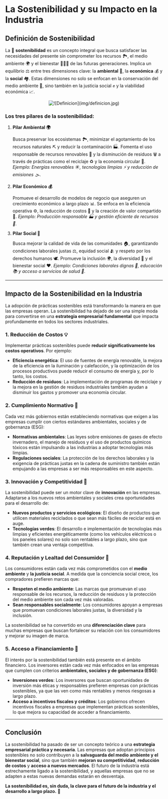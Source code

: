 # **La Sostenibilidad y su Impacto en la Industria**

## **Definición de Sostenibilidad**

La 🌿 **sostenibilidad** es un concepto integral que busca satisfacer las necesidades del presente sin comprometer los recursos 🏞️, el medio ambiente 🌍 y el bienestar 🧑‍🤝‍🧑 de las futuras generaciones. Implica un equilibrio ⚖️ entre tres dimensiones clave: la **ambiental** 🌱, la **económica** 💰 y la **social** 🏘️. Estas dimensiones no solo se enfocan en la conservación del medio ambiente 🐾, sino también en la justicia social ✊ y la viabilidad económica 📈.


<p align="center">
  <img src="/img/impacto.jpeg" alt="![Definicion](img/definicion.jpg)" />
</p>  

### **Los tres pilares de la sostenibilidad:**

1. **Pilar Ambiental 🌍**

    Busca preservar los ecosistemas 🏞️, minimizar el agotamiento de los recursos naturales ⛏️ y reducir la contaminación 🏭. Fomenta el uso responsable de recursos      renovables 🌱 y la disminución de residuos 🗑️ a través de prácticas como el reciclaje ♻️ y la economía circular 🔄.
        *Ejemplo: Energías renovables ☀️, tecnologías limpias ⚡ y reducción de emisiones 🌫️.*
    

2. **Pilar Económico 💰**

    Promueve el desarrollo de modelos de negocio que aseguren un crecimiento económico a largo plazo 📊. Se enfoca en la eficiencia operativa ⚙️, la reducción de       costos 💸 y la creación de valor compartido 🤝.
        *Ejemplo: Producción responsable 🏭 y gestión eficiente de recursos 🔄.*
   

3. **Pilar Social 👥**

    Busca mejorar la calidad de vida de las comunidades 🏠, garantizando condiciones laborales justas ⚖️, equidad social 🫂 y respeto por los derechos humanos 🕊️.
    Promueve la inclusión 🌍, la diversidad 🌈 y el bienestar social ❤️.
        *Ejemplo: Condiciones laborales dignas 👷, educación 📚 y acceso a servicios de salud 🏥.*
---

## **Impacto de la Sostenibilidad en la Industria**

La adopción de prácticas sostenibles está transformando la manera en que las empresas operan. La sostenibilidad ha dejado de ser una simple moda para convertirse en una **estrategia empresarial fundamental** que impacta profundamente en todos los sectores industriales.

### **1. Reducción de Costos 💡**
Implementar prácticas sostenibles puede **reducir significativamente los costos operativos**. Por ejemplo:
- **Eficiencia energética**: El uso de fuentes de energía renovable, la mejora de la eficiencia en la iluminación y calefacción, y la optimización de los procesos productivos puede reducir el consumo de energía y, por lo tanto, los costos.
- **Reducción de residuos**: La implementación de programas de reciclaje y la mejora en la gestión de residuos industriales también ayudan a disminuir los gastos y promover una economía circular.

### **2. Cumplimiento Normativo 📜**
Cada vez más gobiernos están estableciendo normativas que exigen a las empresas cumplir con ciertos estándares ambientales, sociales y de gobernanza (ESG):
- **Normativas ambientales**: Las leyes sobre emisiones de gases de efecto invernadero, el manejo de residuos y el uso de productos químicos tóxicos están impulsando a las industrias a adoptar tecnologías más limpias.
- **Regulaciones sociales**: La protección de los derechos laborales y la exigencia de prácticas justas en la cadena de suministro también están empujando a las empresas a ser más responsables en este aspecto.

### **3. Innovación y Competitividad 🚀**
La sostenibilidad puede ser un motor clave de **innovación** en las empresas. Adaptarse a los nuevos retos ambientales y sociales crea oportunidades para el desarrollo de:
- **Nuevos productos y servicios ecológicos**: El diseño de productos que utilicen materiales reciclados o que sean más fáciles de reciclar está en auge.
- **Tecnologías verdes**: El desarrollo e implementación de tecnologías más limpias y eficientes energéticamente (como los vehículos eléctricos o los paneles solares) no solo son rentables a largo plazo, sino que también crean una ventaja competitiva.

### **4. Reputación y Lealtad del Consumidor 🤝**
Los consumidores están cada vez más comprometidos con el **medio ambiente** y **la justicia social**. A medida que la conciencia social crece, los compradores prefieren marcas que:
- **Respeten el medio ambiente**: Las marcas que promuevan el uso responsable de los recursos, la reducción de residuos y la protección del medio ambiente son cada vez más valoradas.
- **Sean responsables socialmente**: Los consumidores apoyan a empresas que promuevan condiciones laborales justas, la diversidad y la inclusión.

La sostenibilidad se ha convertido en una **diferenciación clave** para muchas empresas que buscan fortalecer su relación con los consumidores y mejorar su imagen de marca.

### **5. Acceso a Financiamiento 💼**
El interés por la sostenibilidad también está presente en el ámbito financiero. Los inversores están cada vez más enfocados en las empresas que cumplen con criterios **ambientales, sociales y de gobernanza (ESG)**:
- **Inversiones verdes**: Los inversores que buscan oportunidades de inversión más éticas y responsables prefieren empresas con prácticas sostenibles, ya que las ven como más rentables y menos riesgosas a largo plazo.
- **Acceso a incentivos fiscales y créditos**: Los gobiernos ofrecen incentivos fiscales a empresas que implementan prácticas sostenibles, lo que mejora su capacidad de acceder a financiamiento.

---

## **Conclusión**

La sostenibilidad ha pasado de ser un concepto teórico a una **estrategia empresarial práctica y necesaria**. Las empresas que adoptan principios sostenibles no solo contribuyen a la **salvaguarda del medio ambiente y el bienestar social**, sino que también **mejoran su competitividad**, **reducción de costos** y **acceso a nuevos mercados**. El futuro de la industria está estrechamente ligado a la sostenibilidad, y aquellas empresas que no se adapten a estas nuevas demandas estarán en desventaja.

**La sostenibilidad es, sin duda, la clave para el futuro de la industria y el desarrollo a largo plazo.** 🌱

